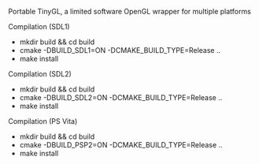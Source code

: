 Portable TinyGL, a limited software OpenGL wrapper for multiple platforms

Compilation (SDL1)
- mkdir build && cd build
- cmake -DBUILD_SDL1=ON -DCMAKE_BUILD_TYPE=Release ..
- make install

Compilation (SDL2)
- mkdir build && cd build
- cmake -DBUILD_SDL2=ON -DCMAKE_BUILD_TYPE=Release ..
- make install

Compilation (PS Vita)
- mkdir build && cd build
- cmake -DBUILD_PSP2=ON -DCMAKE_BUILD_TYPE=Release ..
- make install
